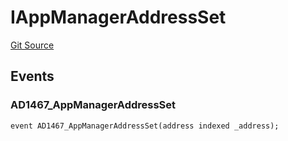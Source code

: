 # IAppManagerAddressSet
[Git Source](https://github.com/thrackle-io/forte-rules-engine/blob/80d1936ea39e283e25322fe390d911cd354fcdef/src/common/IEvents.sol)


## Events
### AD1467_AppManagerAddressSet

```solidity
event AD1467_AppManagerAddressSet(address indexed _address);
```

